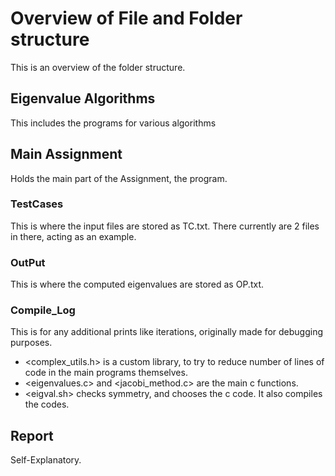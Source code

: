 # Overview of File and Folder structure

This is an overview of the folder structure.

## Eigenvalue Algorithms
This includes the programs for various algorithms

## Main Assignment
Holds the main part of the Assignment, the program.
### TestCases
This is where the input files are stored as TC<case-number>.txt. There currently are 2 files in there, acting as an example.

### OutPut
This is where the computed eigenvalues are stored as OP<case-number>.txt.

### Compile_Log
This is for any additional prints like iterations, originally made for debugging purposes.

* <complex_utils.h> is a custom library, to try to reduce number of lines of code in the main programs themselves.
* <eigenvalues.c> and <jacobi_method.c> are the main c functions.
* <eigval.sh> checks symmetry, and chooses the c code. It also compiles the codes.

## Report
Self-Explanatory.
